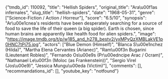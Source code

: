 {"tmdb_id": 110092, "title": "Hellish Spiders", "original_title": "Ara\u00f1as infernales", "slug_title": "hellish-spiders", "date": "1968-05-31", "genre": ["Science-Fiction / Action / Horreur"], "score": "6.5/10", "synopsis": "Ar\u00e1cnea's residents have been desperately searching for a source of food to save the life of their queen (a big spider). Earth is chosen, since human brains are apparently like health food for alien spiders.", "image": "https://image.tmdb.org/t/p/w185_and_h278_bestv2/yxMPyQzXMBLakVE1p0HNC7tPj75.jpg", "actors": ["Blue Demon (Himself)", "Blanca S\u00e1nchez (Hilda)", "Martha Elena Cervantes (Arianec)", "Ram\u00f3n Bugarini (Lieutenant Robles)", "Fernando Os\u00e9s (Pr\u00edncipe Arac / Ocram)", "Nathanael Le\u00f3n (Moloc (as Frankenstein))", "Sergio Virel (Jos\u00e9)", "Jessica Mungu\u00eda (Victim)"], "comments": [], "recommandations_id": [], "youtube_key": "notfound"}